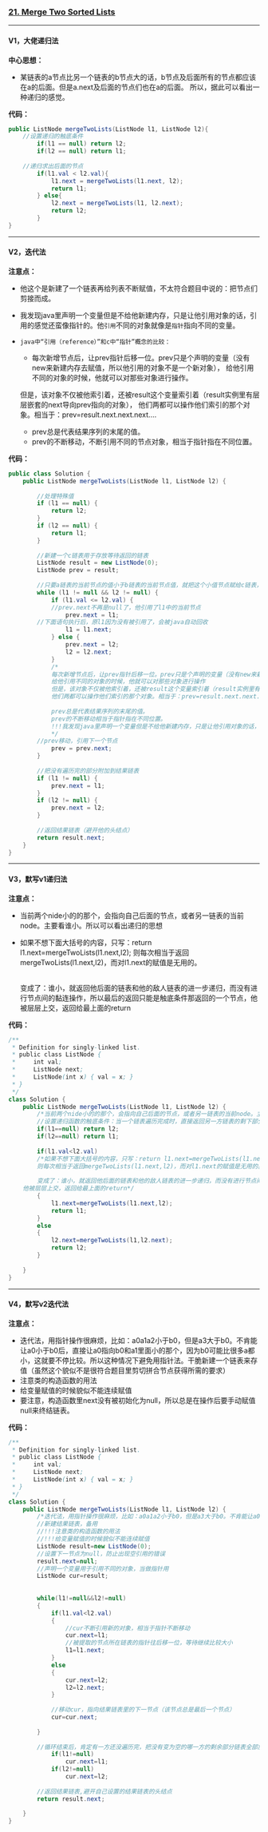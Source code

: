 ### [21. Merge Two Sorted Lists](https://leetcode.com/problems/merge-two-sorted-lists/)

---

#### V1，大佬递归法

**中心思想：**
- 某链表的a节点比另一个链表的b节点大的话，b节点及后面所有的节点都应该在a的后面。但是a.next及后面的节点们也在a的后面。
所以，据此可以看出一种递归的感觉。

**代码：**
```java
public ListNode mergeTwoLists(ListNode l1, ListNode l2){
    //设置递归的触底条件
		if(l1 == null) return l2;
		if(l2 == null) return l1;
    
    //递归求出后面的节点
		if(l1.val < l2.val){
			l1.next = mergeTwoLists(l1.next, l2);
			return l1;
		} else{
			l2.next = mergeTwoLists(l1, l2.next);
			return l2;
		}
}
```
---

#### V2，迭代法

**注意点：**
- 他这个是新建了一个链表再给列表不断赋值，不太符合题目中说的：把节点们剪接而成。
- 我发现java里声明一个变量但是不给他新建内存，只是让他引用对象的话，引用的感觉还蛮像指针的。他`引用`不同的对象就像是`指针`指向不同的变量。
- `java中“引用（reference）”和c中“指针”概念的比较：`
  - 每次新增节点后，让prev指针后移一位。prev只是个声明的变量（没有new来新建内存去赋值，所以他引用的对象不是一个新对象），
  给他引用不同的对象的时候，他就可以对那些对象进行操作。<br/>
  
  但是，该对象不仅被他索引着，还被result这个变量索引着（result实例里有层层嵌套的next导向prev指向的对象），
  他们两都可以操作他们索引的那个对象。相当于：prev=result.next.next.next....  
            
  - prev总是代表结果序列的末尾的值。
  - prev的不断移动，不断引用不同的节点对象，相当于指针指在不同位置。

**代码：**
```java
public class Solution {
    public ListNode mergeTwoLists(ListNode l1, ListNode l2) {
    
        //处理特殊值
        if (l1 == null) {
            return l2;
        }
        if (l2 == null) {
            return l1;
        }
        
        //新建一个c链表用于存放等待返回的链表
        ListNode result = new ListNode(0);
        ListNode prev = result;
        
        //只要a链表的当前节点的值小于b链表的当前节点值，就把这个小值节点赋给c链表，作为他的新增的一个节点
        while (l1 != null && l2 != null) {
            if (l1.val <= l2.val) {
	        //prev.next不再是null了，他引用了l1中的当前节点
                prev.next = l1;
		//下面语句执行后，原l1因为没有被引用了，会被java自动回收
                l1 = l1.next;
            } else {
                prev.next = l2;
                l2 = l2.next;
            }
            /*
            每次新增节点后，让prev指针后移一位。prev只是个声明的变量（没有new来新建内存去赋值，所以他引用的对象不是一个新对象），
            给他引用不同的对象的时候，他就可以对那些对象进行操作
            但是，该对象不仅被他索引着，还被result这个变量索引着（result实例里有层层嵌套的next导向prev指向的对象），
            他们两都可以操作他们索引的那个对象。相当于：prev=result.next.next.next....  
            
            prev总是代表结果序列的末尾的值。
            prev的不断移动相当于指针指在不同位置。
            !!!我发现java里声明一个变量但是不给他新建内存，只是让他引用对象的话，引用的感觉还蛮像指针的）
            */
	    //prev移动，引用下一个节点
            prev = prev.next;
        }
        
        //把没有遍历完的部分附加到结果链表
        if (l1 != null) {
            prev.next = l1;
        }
        if (l2 != null) {
            prev.next = l2;
        }
        
        //返回结果链表（避开他的头结点）
        return result.next;
    }
}
```

---

#### V3，默写v1递归法

**注意点：**
- 当前两个nide小的的那个，会指向自己后面的节点，或者另一链表的当前node。主要看谁小。所以可以看出递归的思想
- 如果不想下面大括号的内容，只写：return l1.next=mergeTwoLists(l1.next,l2);
  则每次相当于返回mergeTwoLists(l1.next,l2)，而对l1.next的赋值是无用的。<br/><br/>
  
  变成了：谁小，就返回他后面的链表和他的敌人链表的进一步递归，而没有进行节点间的黏连操作，所以最后的返回只能是触底条件那返回的一个节点，他被层层上交，返回给最上面的return

**代码：**
```java
/**
 * Definition for singly-linked list.
 * public class ListNode {
 *     int val;
 *     ListNode next;
 *     ListNode(int x) { val = x; }
 * }
 */
class Solution {
    public ListNode mergeTwoLists(ListNode l1, ListNode l2) {
        /*当前两个nide小的的那个，会指向自己后面的节点，或者另一链表的当前node。主要看谁小。所以可以看出递归的思想*/
        //设置递归函数的触底条件：当一个链表遍历完成时，直接返回另一方链表的剩下部分给上一级递归，做他的下一节点
        if(l1==null) return l2;
        if(l2==null) return l1;
        
        if(l1.val<l2.val)
        /*如果不想下面大括号的内容，只写：return l1.next=mergeTwoLists(l1.next,l2);
        则每次相当于返回mergeTwoLists(l1.next,l2)，而对l1.next的赋值是无用的。
        
        变成了：谁小，就返回他后面的链表和他的敌人链表的进一步递归，而没有进行节点间的黏连操作，所以最后的返回只能是触底条件那返回的一个节点，
	他被层层上交，返回给最上面的return*/
        {
            l1.next=mergeTwoLists(l1.next,l2);
            return l1;
        }
        else
        {
            l2.next=mergeTwoLists(l1,l2.next);
            return l2;
        }
        
    }
}
```

---

#### V4，默写v2迭代法

**注意点：**
- 迭代法，用指针操作很麻烦，比如：a0a1a2小于b0，但是a3大于b0。不肯能让a0小于b0后，直接让a0指向b0和a1里面小的那个，因为b0可能比很多a都小，这就要不停比较。所以这种情况下避免用指针法。干脆新建一个链表来存值（虽然这个貌似不是很符合题目里剪切拼合节点获得所需的要求）
- 注意类的构造函数的用法
- 给变量赋值的时候貌似不能连续赋值
- 要注意，构造函数里next没有被初始化为null，所以总是在操作后要手动赋值null来终结链表。

**代码：**
```java
/**
 * Definition for singly-linked list.
 * public class ListNode {
 *     int val;
 *     ListNode next;
 *     ListNode(int x) { val = x; }
 * }
 */
class Solution {
    public ListNode mergeTwoLists(ListNode l1, ListNode l2) {
        /*迭代法，用指针操作很麻烦，比如：a0a1a2小于b0，但是a3大于b0。不肯能让a0小于b0后，直接让a0指向b0和a1里面小的那个，因为b0可能比很多a都小，这就要不停比较。所以这种情况下避免用指针法。干脆新建一个链表来存值（虽然这个貌似不是很符合题目里剪切拼合节点获得所需的要求）*/
        //新建结果链表，备用
        //!!!注意类的构造函数的用法
        //!!!给变量赋值的时候貌似不能连续赋值
        ListNode result=new ListNode(0);
        //设置下一节点为null，防止出现空引用的错误
        result.next=null;
        //声明一个变量用于引用不同的对象，当做指针用
        ListNode cur=result;
            
        
        while(l1!=null&&l2!=null)
        {
            if(l1.val<l2.val)
            {
                //cur不断引用新的对象，相当于指针不断移动
                cur.next=l1;
                //被提取的节点所在链表的指针往后移一位，等待继续比较大小
                l1=l1.next;
            }
            else
            {
                cur.next=l2;
                l2=l2.next; 
            }
            
            //移动cur，指向结果链表里的下一节点（该节点总是最后一个节点）
            cur=cur.next;
            
        }
        
        //循环结束后，肯定有一方还没遍历完，把没有变为空的哪一方的剩余部分链表全部加到结果链表里。而这个残余链表的末尾null正好可以终结结果节点。因为要注意，构造函数里next没有被初始化为null，所以总是在操作后要手动赋值null来终结链表。
            if(l1!=null)
                cur.next=l1;
            if(l2!=null)
                cur.next=l2;
        
        //返回结果链表,避开自己设置的结果链表的头结点
        return result.next;
        
    }
}
```

